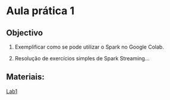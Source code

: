 # Aula prática 1

## Objectivo

1. Exemplificar como se pode utilizar o Spark no Google Colab.

2. Resolução de exercícios simples de Spark Streaming...

## Materiais:

[Lab1](https://github.com/smduarte/ps2022/blob/main/lab1/ps2022_lab1.ipynb)
